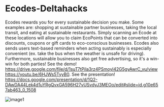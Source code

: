 # Ecodes-Deltahacks

Ecodes rewards you for every sustainable decision you make. Some examples are: shopping at sustainable partner businesses, taking the local transit, and eating at sustainable restaurants. Simply scanning an Ecode at these locations will allow you to claim EcoPoints that can be converted into discounts, coupons or gift cards to eco-conscious businesses. Ecodes also sends users text-based reminders when acting sustainably is especially convenient (ex. take the bus when the weather is unsafe for driving). Furthermore, sustainable businesses also get free advertising, so it's a win-win for both parties! See the demo! https://drive.google.com/file/d/1suT7tPila3rz4PSmoyl42G5gyAwrC_vu/view https://youtu.be/6HJWs5TyyB0. See the presentation! https://docs.google.com/presentation/d/1Q2-DAwDA44Lek4d1uYRgQvxGA596H27vUSvdyJ3MEOo/edit#slide=id.g10e657ab463_0_1508

![image1](https://user-images.githubusercontent.com/47333291/149666818-251bde5b-e5e9-4dfb-8ebe-24b2b4aa88c1.jpeg)
